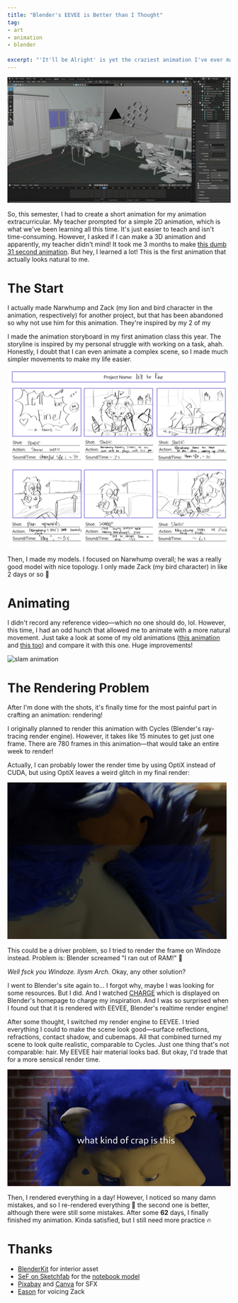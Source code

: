 ```yaml
---
title: "Blender's EEVEE is Better than I Thought"
tag:
- art
- animation
- blender

excerpt: "'It'll be Alright' is yet the craziest animation I've ever made! Insane render time forced me to use EEVEE and I found out it's actually better than I thought..."
---
```


![solid and rendered](/blog/image/itll-be-alright.gif)


So, this semester, I had to create a short animation for my animation extracurricular. My teacher prompted for a simple 2D animation, which is what we've been learning all this time. It's just easier to teach and isn't time-consuming. However, I asked if I can make a 3D animation and apparently, my teacher didn't mind! It took me 3 months to make [this dumb 31 second animation](https://youtu.be/VDJWoM5AC4o). But hey, I learned a lot! This is the first animation that actually looks natural to me.

# The Start
I actually made Narwhump and Zack (my lion and bird character in the animation, respectively) for another project, but that has been abandoned so why not use him for this animation. They're inspired by my 2 of my

I made the animation storyboard in my first animation class this year. The storyline is inspired by my personal struggle with working on a task, ahah. Honestly, I doubt that I can even animate a complex scene, so I made much simpler movements to make my life easier.

![storyboard](/blog/image/itll-be-alright-storyboard.png)

Then, I made my models. I focused on Narwhump overall; he was a really good model with nice topology. I only made Zack (my bird character) in like 2 days or so 🙂

# Animating
I didn't record any reference video—which no one should do, lol. However, this time, I had an odd hunch that allowed me to animate with a more natural movement. Just take a look at some of my old animations ([this animation](https://www.youtube.com/watch?v=FBKse0PB8lY) and [this too](https://www.youtube.com/watch?v=OZB-OSyWpg8)) and compare it with this one. Huge improvements!

![slam animation](/blog/image/slam.gif)

# The Rendering Problem
After I'm done with the shots, it's finally time for the most painful part in crafting an animation: rendering!

I originally planned to render this animation with Cycles (Blender's ray-tracing render engine). However, it takes like 15 minutes to get just one frame. There are 780 frames in this animation—that would take an entire week to render!

Actually, I can probably lower the render time by using OptiX instead of CUDA, but using OptiX leaves a weird glitch in my final render:

![render glitch](/blog/image/itll-be-alright-render-glitch.png)

This could be a driver problem, so I tried to render the frame on Windoze instead. Problem is: Blender screamed "I ran out of RAM!" 👏

*Well fsck you Windoze. Ilysm Arch.* Okay, any other solution?

I went to Blender's site again to... I forgot why, maybe I was looking for some resources. But I did. And I watched [CHARGE](https://youtu.be/UXqq0ZvbOnk) which is displayed on Blender's homepage to charge my inspiration. And I was so surprised when I found out that it is rendered with EEVEE, Blender's realtime render engine!

After some thought, I switched my render engine to EEVEE. I tried everything I could to make the scene look good—surface reflections, refractions, contact shadow, and cubemaps. All that combined turned my scene to look quite realistic, comparable to Cycles. Just one thing that's not comparable: hair. My EEVEE hair material looks bad. But okay, I'd trade that for a more sensical render time.

![bad hair](/blog/image/itll-be-alright-hair.png)

Then, I rendered everything in a day! However, I noticed so many damn mistakes, and so I re-rendered everything 💩 the second one is better, although there were still some mistakes. After some **62** days, I finally finished my animation. Kinda satisfied, but I still need more practice 🔥

# Thanks
* [BlenderKit](https://www.blenderkit.com) for interior asset
* [SeF on Sketchfab](https://sketchfab.com/_SeF_) for the [notebook model](https://skfb.ly/6WLYD)
* [Pixabay](https://pixabay.com/) and [Canva](https://canva.com) for SFX
* [Eason](https://ezntek.github.io/) for voicing Zack